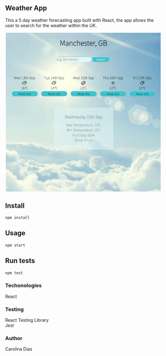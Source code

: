 ## Weather App

This a 5 day weather forecasting app built with React, the app allows the user to search for the weather within the UK.

<p align="center">
<img src="images/screenshot.png" width="500">
</p>

## Install

```sh
npm install
```

## Usage

```sh
npm start
```

## Run tests

```sh
npm test
```

### Techonologies

React

### Testing

React Testing Library<br />
Jest

### Author

Carolina Dias
